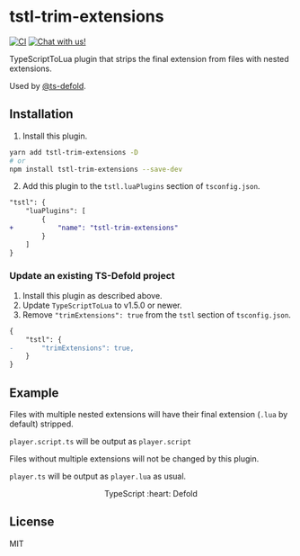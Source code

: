 # tstl-trim-extensions

[![CI](https://github.com/thinknathan/ts-defold-tstl-trim-extensions/actions/workflows/ci.yml/badge.svg)](https://github.com/thinknathan/ts-defold-tstl-trim-extensions/actions/workflows/ci.yml) <a href="https://discord.gg/eukcq5m"><img alt="Chat with us!" src="https://img.shields.io/discord/766898804896038942.svg?colorB=7581dc&logo=discord&logoColor=white"></a>

TypeScriptToLua plugin that strips the final extension from files with nested extensions.

Used by [@ts-defold](https://github.com/ts-defold).

## Installation

1. Install this plugin.

```bash
yarn add tstl-trim-extensions -D
# or
npm install tstl-trim-extensions --save-dev
```

2. Add this plugin to the `tstl.luaPlugins` section of `tsconfig.json`.

```diff
"tstl": {
	"luaPlugins": [
		{
+			"name": "tstl-trim-extensions"
		}
	]
}
```

### Update an existing TS-Defold project

1. Install this plugin as described above.
2. Update `TypeScriptToLua` to v1.5.0 or newer.
3. Remove `"trimExtensions": true` from the `tstl` section of `tsconfig.json`.

```diff
{
	"tstl": {
-		"trimExtensions": true,
	}
}
```

## Example

Files with multiple nested extensions will have their final extension (`.lua` by default) stripped.

`player.script.ts` will be output as `player.script`

Files without multiple extensions will not be changed by this plugin.

`player.ts` will be output as `player.lua` as usual.

<p align="center" class="h4">
  TypeScript :heart: Defold
</p>

## License

MIT
